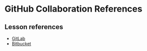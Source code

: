 <h1>
  <span class="headline">GitHub Collaboration</span>
  <span class="subhead">References</span>
</h1>

## Lesson references

- [GitLab](https://about.gitlab.com/)
- [Bitbucket](https://bitbucket.org/)

